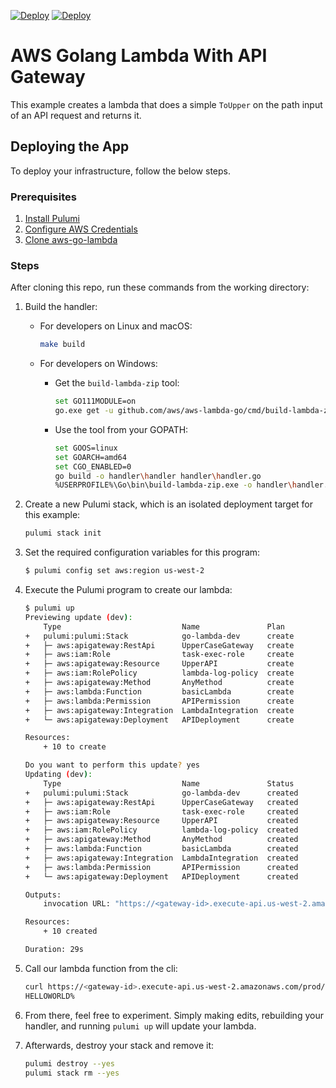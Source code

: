[![Deploy](../../../.buttons/deploy-with-pulumi-dark.svg)](https://app.pulumi.com/new?template=https://github.com/pulumi/examples/blob/master/aws-go-lambda-gateway/README.md#gh-light-mode-only)
[![Deploy](../../../.buttons/deploy-with-pulumi-light.svg)](https://app.pulumi.com/new?template=https://github.com/pulumi/examples/blob/master/aws-go-lambda-gateway/README.md#gh-dark-mode-only)

# AWS Golang Lambda With API Gateway

This example creates a lambda that does a simple `ToUpper` on the path input of an API request and returns it.

## Deploying the App

To deploy your infrastructure, follow the below steps.

### Prerequisites

1. [Install Pulumi](https://www.pulumi.com/docs/get-started/install/)
2. [Configure AWS Credentials](https://www.pulumi.com/docs/intro/cloud-providers/aws/setup/)
3. [Clone aws-go-lambda](https://github.com/aws/aws-lambda-go)

### Steps

After cloning this repo, run these commands from the working directory:

1. Build the handler:

	- For developers on Linux and macOS:

		```bash
		make build
		```

	- For developers on Windows:

		- Get the `build-lambda-zip` tool:

			```bash
			set GO111MODULE=on
			go.exe get -u github.com/aws/aws-lambda-go/cmd/build-lambda-zip
			```

		- Use the tool from your GOPATH:

			```bash
			set GOOS=linux
			set GOARCH=amd64
			set CGO_ENABLED=0
			go build -o handler\handler handler\handler.go
			%USERPROFILE%\Go\bin\build-lambda-zip.exe -o handler\handler.zip handler\handler
			```


2. Create a new Pulumi stack, which is an isolated deployment target for this example:

	```bash
	pulumi stack init
	```

3. Set the required configuration variables for this program:
	```bash
	$ pulumi config set aws:region us-west-2
	```

4. Execute the Pulumi program to create our lambda:

	```bash
	$ pulumi up
	Previewing update (dev):
		Type                           Name               Plan
	+   pulumi:pulumi:Stack            go-lambda-dev      create
	+   ├─ aws:apigateway:RestApi      UpperCaseGateway   create
	+   ├─ aws:iam:Role                task-exec-role     create
	+   ├─ aws:apigateway:Resource     UpperAPI           create
	+   ├─ aws:iam:RolePolicy          lambda-log-policy  create
	+   ├─ aws:apigateway:Method       AnyMethod          create
	+   ├─ aws:lambda:Function         basicLambda        create
	+   ├─ aws:lambda:Permission       APIPermission      create
	+   ├─ aws:apigateway:Integration  LambdaIntegration  create
	+   └─ aws:apigateway:Deployment   APIDeployment      create

	Resources:
		+ 10 to create

	Do you want to perform this update? yes
	Updating (dev):
		Type                           Name               Status
	+   pulumi:pulumi:Stack            go-lambda-dev      created
	+   ├─ aws:apigateway:RestApi      UpperCaseGateway   created
	+   ├─ aws:iam:Role                task-exec-role     created
	+   ├─ aws:apigateway:Resource     UpperAPI           created
	+   ├─ aws:iam:RolePolicy          lambda-log-policy  created
	+   ├─ aws:apigateway:Method       AnyMethod          created
	+   ├─ aws:lambda:Function         basicLambda        created
	+   ├─ aws:apigateway:Integration  LambdaIntegration  created
	+   ├─ aws:lambda:Permission       APIPermission      created
	+   └─ aws:apigateway:Deployment   APIDeployment      created

	Outputs:
		invocation URL: "https://<gateway-id>.execute-api.us-west-2.amazonaws.com/prod/{message}"

	Resources:
		+ 10 created

	Duration: 29s
	```

5. Call our lambda function from the cli:

	```bash
	curl https://<gateway-id>.execute-api.us-west-2.amazonaws.com/prod/helloworld
	HELLOWORLD%
	```

6. From there, feel free to experiment. Simply making edits, rebuilding your handler, and running `pulumi up` will update your lambda.

7. Afterwards, destroy your stack and remove it:

	```bash
	pulumi destroy --yes
	pulumi stack rm --yes
	```
